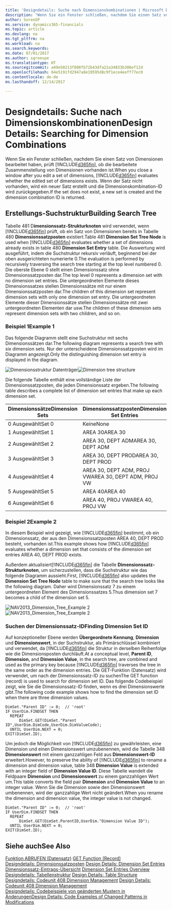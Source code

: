 ```yaml
---
title: 'Designdetails: Suche nach Dimensionskombinationen | Microsoft Docs'
description: "Wenn Sie ein Fenster schließen, nachdem Sie einen Satz von Dimensionen bearbeitet haben, prüft Dynamics 365, ob die bearbeitete Zusammenstellung von Dimensionen vorhanden ist. Wenn der Satz nicht vorhanden, wird ein neuer Satz erstellt und die Dimensionskombination-ID wird zurückgegeben."
author: SorenGP
ms.service: dynamics365-financials
ms.topic: article
ms.devlang: na
ms.tgt_pltfrm: na
ms.workload: na
ms.search.keywords: 
ms.date: 07/01/2017
ms.author: sgroespe
ms.translationtype: HT
ms.sourcegitcommit: a49e50213f808fb72b43dfa22a34833b306ef12d
ms.openlocfilehash: 64e5191fd2947a8e19595d8c9f1ece4eeff77ec0
ms.contentlocale: de-de
ms.lasthandoff: 12/14/2017

---
```

# <a name="design-details-searching-for-dimension-combinations"></a><span data-ttu-id="db5a2-104">Designdetails: Suche nach Dimensionskombinationen</span><span class="sxs-lookup"><span data-stu-id="db5a2-104">Design Details: Searching for Dimension Combinations</span></span>
<span data-ttu-id="db5a2-105">Wenn Sie ein Fenster schließen, nachdem Sie einen Satz von Dimensionen bearbeitet haben, prüft [!INCLUDE[d365fin](includes/d365fin_md.md)], ob die bearbeitete Zusammenstellung von Dimensionen vorhanden ist.</span><span class="sxs-lookup"><span data-stu-id="db5a2-105">When you close a window after you edit a set of dimensions, [!INCLUDE[d365fin](includes/d365fin_md.md)] evaluates whether the edited set of dimensions exists.</span></span> <span data-ttu-id="db5a2-106">Wenn der Satz nicht vorhanden, wird ein neuer Satz erstellt und die Dimensionskombination-ID wird zurückgegeben.</span><span class="sxs-lookup"><span data-stu-id="db5a2-106">If the set does not exist, a new set is created and the dimension combination ID is returned.</span></span>  

## <a name="building-search-tree"></a><span data-ttu-id="db5a2-107">Erstellungs-Suchstruktur</span><span class="sxs-lookup"><span data-stu-id="db5a2-107">Building Search Tree</span></span>  
 <span data-ttu-id="db5a2-108">Tabelle 481 D**imensionssatz-Strukturknoten** wird verwendet, wenn [!INCLUDE[d365fin](includes/d365fin_md.md)] prüft, ob ein Satz von Dimensionen bereits in Tabelle 480 **Dimensionssatzposten** existiert.</span><span class="sxs-lookup"><span data-stu-id="db5a2-108">Table 481 **Dimension Set Tree Node** is used when [!INCLUDE[d365fin](includes/d365fin_md.md)] evaluates whether a set of dimensions already exists in table 480 **Dimension Set Entry** table.</span></span> <span data-ttu-id="db5a2-109">Die Auswertung wird ausgeführt, indem die Suchstruktur rekursiv verläuft, beginnend bei der oben ausgerichteten numerierte 0.</span><span class="sxs-lookup"><span data-stu-id="db5a2-109">The evaluation is performed by recursively traversing the search tree starting at the top level numbered 0.</span></span> <span data-ttu-id="db5a2-110">Die oberste Ebene 0 stellt einen Dimensionssatz ohne Dimensionssatzposten dar.</span><span class="sxs-lookup"><span data-stu-id="db5a2-110">The top level 0 represents a dimension set with no dimension set entries.</span></span> <span data-ttu-id="db5a2-111">Die untergeordneten Elemente dieses Dimensionssatzes stellen Dimensionssätze mit nur einem Dimensionssatzposten dar.</span><span class="sxs-lookup"><span data-stu-id="db5a2-111">The children of this dimension set represent dimension sets with only one dimension set entry.</span></span> <span data-ttu-id="db5a2-112">Die untergeordneten Elemente dieser Dimensionssätze stellen Dimensionssätze mit zwei untergeordneten Elementen dar usw.</span><span class="sxs-lookup"><span data-stu-id="db5a2-112">The children of these dimension sets represent dimension sets with two children, and so on.</span></span>  

### <a name="example-1"></a><span data-ttu-id="db5a2-113">Beispiel 1</span><span class="sxs-lookup"><span data-stu-id="db5a2-113">Example 1</span></span>  
 <span data-ttu-id="db5a2-114">Das folgende Diagramm stellt eine Suchstruktur mit sechs Dimensionssätzen dar.</span><span class="sxs-lookup"><span data-stu-id="db5a2-114">The following diagram represents a search tree with six dimension sets.</span></span> <span data-ttu-id="db5a2-115">Nur der unterscheidene Dimensionssatzposten wird im Diagramm angezeigt.</span><span class="sxs-lookup"><span data-stu-id="db5a2-115">Only the distinguishing dimension set entry is displayed in the diagram.</span></span>  

 <span data-ttu-id="db5a2-116">![Dimensionsstruktur Datenträger](media/nav2013_dimension_tree.png "NAV2013_Dimension_Tree")</span><span class="sxs-lookup"><span data-stu-id="db5a2-116">![Dimension tree structure](media/nav2013_dimension_tree.png "NAV2013_Dimension_Tree")</span></span>  

 <span data-ttu-id="db5a2-117">Die folgende Tabelle enthält eine vollständige Liste der Dimensionssatzposten, die jeden Dimensionssatz ergeben.</span><span class="sxs-lookup"><span data-stu-id="db5a2-117">The following table describes a complete list of dimension set entries that make up each dimension set.</span></span>  

|<span data-ttu-id="db5a2-118">Dimensionssätze</span><span class="sxs-lookup"><span data-stu-id="db5a2-118">Dimension Sets</span></span>|<span data-ttu-id="db5a2-119">Dimensionssatzposten</span><span class="sxs-lookup"><span data-stu-id="db5a2-119">Dimension Set Entries</span></span>|  
|--------------------|---------------------------|  
|<span data-ttu-id="db5a2-120">0 Ausgewählt</span><span class="sxs-lookup"><span data-stu-id="db5a2-120">Set 0</span></span>|<span data-ttu-id="db5a2-121">Keine</span><span class="sxs-lookup"><span data-stu-id="db5a2-121">None</span></span>|  
|<span data-ttu-id="db5a2-122">1 Ausgewählt</span><span class="sxs-lookup"><span data-stu-id="db5a2-122">Set 1</span></span>|<span data-ttu-id="db5a2-123">AREA 30</span><span class="sxs-lookup"><span data-stu-id="db5a2-123">AREA 30</span></span>|  
|<span data-ttu-id="db5a2-124">2 Ausgewählt</span><span class="sxs-lookup"><span data-stu-id="db5a2-124">Set 2</span></span>|<span data-ttu-id="db5a2-125">AREA 30, DEPT ADM</span><span class="sxs-lookup"><span data-stu-id="db5a2-125">AREA 30, DEPT ADM</span></span>|  
|<span data-ttu-id="db5a2-126">3 Ausgewählt</span><span class="sxs-lookup"><span data-stu-id="db5a2-126">Set 3</span></span>|<span data-ttu-id="db5a2-127">AREA 30, DEPT PROD</span><span class="sxs-lookup"><span data-stu-id="db5a2-127">AREA 30, DEPT PROD</span></span>|  
|<span data-ttu-id="db5a2-128">4 Ausgewählt</span><span class="sxs-lookup"><span data-stu-id="db5a2-128">Set 4</span></span>|<span data-ttu-id="db5a2-129">AREA 30, DEPT ADM, PROJ VW</span><span class="sxs-lookup"><span data-stu-id="db5a2-129">AREA 30, DEPT ADM, PROJ VW</span></span>|  
|<span data-ttu-id="db5a2-130">5 Ausgewählt</span><span class="sxs-lookup"><span data-stu-id="db5a2-130">Set 5</span></span>|<span data-ttu-id="db5a2-131">AREA 40</span><span class="sxs-lookup"><span data-stu-id="db5a2-131">AREA 40</span></span>|  
|<span data-ttu-id="db5a2-132">6 Ausgewählt</span><span class="sxs-lookup"><span data-stu-id="db5a2-132">Set 6</span></span>|<span data-ttu-id="db5a2-133">AREA 40, PROJ VW</span><span class="sxs-lookup"><span data-stu-id="db5a2-133">AREA 40, PROJ VW</span></span>|  

### <a name="example-2"></a><span data-ttu-id="db5a2-134">Beispiel 2</span><span class="sxs-lookup"><span data-stu-id="db5a2-134">Example 2</span></span>  
 <span data-ttu-id="db5a2-135">In diesem Beispiel wird gezeigt, wie [!INCLUDE[d365fin](includes/d365fin_md.md)] bestimmt, ob ein Dimensionssatz, der aus den Dimensionssatzposten AREA 40, DEPT PROD besteht, vorhanden ist.</span><span class="sxs-lookup"><span data-stu-id="db5a2-135">This example shows how [!INCLUDE[d365fin](includes/d365fin_md.md)] evaluates whether a dimension set that consists of the dimension set entries AREA 40, DEPT PROD exists.</span></span>  

 <span data-ttu-id="db5a2-136">Außerdem aktualisiert[!INCLUDE[d365fin](includes/d365fin_md.md)] die Tabelle **Dimensionssatz-Strukturknoten**, um sicherzustellen, dass die Suchstruktur wie das folgende Diagramm aussieht.</span><span class="sxs-lookup"><span data-stu-id="db5a2-136">First, [!INCLUDE[d365fin](includes/d365fin_md.md)] also updates the **Dimension Set Tree Node** table to make sure that the search tree looks like the following diagram.</span></span> <span data-ttu-id="db5a2-137">Daher wird Dimensionssatz 7 zu einem untergeordneten Element des Dimensionssatzes 5.</span><span class="sxs-lookup"><span data-stu-id="db5a2-137">Thus dimension set 7 becomes a child of the dimension set 5.</span></span>  

 <span data-ttu-id="db5a2-138">![NAV2013&#95;Dimension&#95;Tree&#95;Example 2](media/nav2013_dimension_tree_example2.png "NAV2013_Dimension_Tree_Example2")</span><span class="sxs-lookup"><span data-stu-id="db5a2-138">![NAV2013&#95;Dimension&#95;Tree&#95;Example 2](media/nav2013_dimension_tree_example2.png "NAV2013_Dimension_Tree_Example2")</span></span>  

### <a name="finding-dimension-set-id"></a><span data-ttu-id="db5a2-139">Suchen der Dimensionssatz-ID</span><span class="sxs-lookup"><span data-stu-id="db5a2-139">Finding Dimension Set ID</span></span>  
 <span data-ttu-id="db5a2-140">Auf konzeptioneller Ebene werden **Übergeordnete Kennung**, **Dimension** und **Dimensionswert**, in der Suchstruktur, als Primärschlüssel kombiniert und verwendet, da [!INCLUDE[d365fin](includes/d365fin_md.md)] die Struktur in derselben Reihenfolge wie die Dimensionsposten durchläuft.</span><span class="sxs-lookup"><span data-stu-id="db5a2-140">At a conceptual level, **Parent ID**, **Dimension**, and **Dimension Value**, in the search tree, are combined and used as the primary key because [!INCLUDE[d365fin](includes/d365fin_md.md)] traverses the tree in the same order as the dimension entries.</span></span> <span data-ttu-id="db5a2-141">Die GET-Funktion (Datensatz) wird verwendet, um nach der Dimensionssatz-ID zu suchen</span><span class="sxs-lookup"><span data-stu-id="db5a2-141">The GET function (record) is used to search for dimension set ID.</span></span> <span data-ttu-id="db5a2-142">Das folgende Codebeispiel zeigt, wie Sie die Dimensionssatz-ID finden, wenn es drei Dimensionswerte gibt.</span><span class="sxs-lookup"><span data-stu-id="db5a2-142">The following code example shows how to find the dimension set ID when there are three dimension values.</span></span>  

```  
DimSet."Parent ID" := 0;  // 'root'  
IF UserDim.FINDSET THEN  
  REPEAT  
      DimSet.GET(DimSet."Parent ID",UserDim.DimCode,UserDim.DimValueCode);  
  UNTIL UserDim.NEXT = 0;  
EXIT(DimSet.ID);  

```  

 <span data-ttu-id="db5a2-143">Um jedoch die Möglichkeit von [!INCLUDE[d365fin](includes/d365fin_md.md)] zu gewährleisten, eine Dimension und einen Dimensionswert umzubenennen, wird die Tabelle 348 **Dimensionswert** mit einem ganzzahligen Feld aus **Dimensionswert-ID** erweitert.</span><span class="sxs-lookup"><span data-stu-id="db5a2-143">However, to preserve the ability of [!INCLUDE[d365fin](includes/d365fin_md.md)] to rename a dimension and dimension value, table 348 **Dimension Value** is extended with an integer field of **Dimension Value ID**.</span></span> <span data-ttu-id="db5a2-144">Diese Tabelle wandelt die Feldpaare **Dimension** und **Dimensionswert** zu einem ganzzahligen Wert um.</span><span class="sxs-lookup"><span data-stu-id="db5a2-144">This table converts the field pair **Dimension** and **Dimension Value** to an integer value.</span></span> <span data-ttu-id="db5a2-145">Wenn Sie die Dimension sowie den Dimensionswert umbenennen, wird der ganzzahlige Wert nicht geändert.</span><span class="sxs-lookup"><span data-stu-id="db5a2-145">When you rename the dimension and dimension value, the integer value is not changed.</span></span>  

```  
DimSet."Parent ID" := 0;  // 'root'  
IF UserDim.FINDSET THEN  
  REPEAT  
      DimSet.GET(DimSet.ParentID,UserDim."Dimension Value ID");  
  UNTIL UserDim.NEXT = 0;  
EXIT(DimSet.ID);  

```  

## <a name="see-also"></a><span data-ttu-id="db5a2-146">Siehe auch</span><span class="sxs-lookup"><span data-stu-id="db5a2-146">See Also</span></span>  
 <span data-ttu-id="db5a2-147">[Funktion ABRUFEN (Datensatz)](/dynamics-nav/GET-Function--Record-)  </span><span class="sxs-lookup"><span data-stu-id="db5a2-147">[GET Function (Record)](/dynamics-nav/GET-Function--Record-)  </span></span>  
 <span data-ttu-id="db5a2-148">[Designdetails: Dimensionssatzposten](design-details-dimension-set-entries.md) </span><span class="sxs-lookup"><span data-stu-id="db5a2-148">[Design Details: Dimension Set Entries](design-details-dimension-set-entries.md) </span></span>  
 <span data-ttu-id="db5a2-149">[Dimensionssatz-Eintrags-Übersicht](design-details-dimension-set-entries-overview.md) </span><span class="sxs-lookup"><span data-stu-id="db5a2-149">[Dimension Set Entries Overview](design-details-dimension-set-entries-overview.md) </span></span>  
 <span data-ttu-id="db5a2-150">[Designdetails: Tabellenstruktur](design-details-table-structure.md) </span><span class="sxs-lookup"><span data-stu-id="db5a2-150">[Design Details: Table Structure](design-details-table-structure.md) </span></span>  
 <span data-ttu-id="db5a2-151">[Designdetails: Codeunit 408 Dimension Management](design-details-codeunit-408-dimension-management.md) </span><span class="sxs-lookup"><span data-stu-id="db5a2-151">[Design Details: Codeunit 408 Dimension Management](design-details-codeunit-408-dimension-management.md) </span></span>  
 [<span data-ttu-id="db5a2-152">Designdetails: Codebeispiele von geänderten Mustern in Änderungen</span><span class="sxs-lookup"><span data-stu-id="db5a2-152">Design Details: Code Examples of Changed Patterns in Modifications</span></span>](design-details-code-examples-of-changed-patterns-in-modifications.md)

